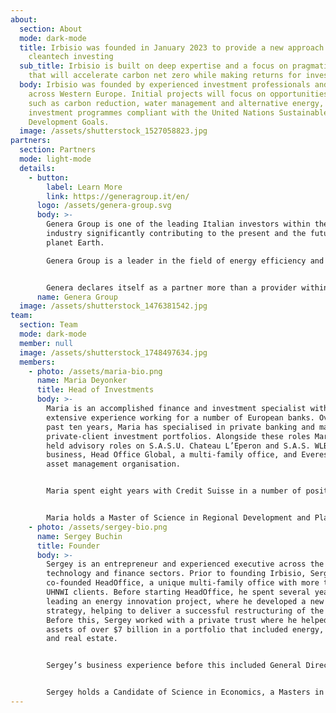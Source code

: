 ```yaml
---
about:
  section: About
  mode: dark-mode
  title: Irbisio was founded in January 2023 to provide a new approach to
    cleantech investing
  sub_title: Irbisio is built on deep expertise and a focus on pragmatic projects
    that will accelerate carbon net zero while making returns for investors.
  body: Irbisio was founded by experienced investment professionals and operates
    across Western Europe. Initial projects will focus on opportunities in areas
    such as carbon reduction, water management and alternative energy, with all
    investment programmes compliant with the United Nations Sustainable
    Development Goals.
  image: /assets/shutterstock_1527058823.jpg
partners:
  section: Partners
  mode: light-mode
  details:
    - button:
        label: Learn More
        link: https://generagroup.it/en/
      logo: /assets/genera-group.svg
      body: >-
        Genera Group is one of the leading Italian investors within the energy
        industry significantly contributing to the present and the future of the
        planet Earth.

        Genera Group is a leader in the field of energy efficiency and invests in experimentation and engineering to achieve remarkable results in terms of energy production’s sustainability.


        Genera declares itself as a partner more than a provider within this framework. It strives to identify the best suitable interventions to Client’s needs, to choose the most enhanced technologies, to work with the most reliable suppliers.
      name: Genera Group
  image: /assets/shutterstock_1476381542.jpg
team:
  section: Team
  mode: dark-mode
  member: null
  image: /assets/shutterstock_1748497634.jpg
  members:
    - photo: /assets/maria-bio.png
      name: Maria Deyonker
      title: Head of Investments
      body: >-
        Maria is an accomplished finance and investment specialist with
        extensive experience working for a number of European banks. Over the
        past ten years, Maria has specialised in private banking and managing
        private-client investment portfolios. Alongside these roles Maria has
        held advisory roles on S.A.S.U. Chateau L’Eperon and S.A.S. WLB, a wine
        business, Head Office Global, a multi-family office, and Everest AG, an
        asset management organisation.


        Maria spent eight years with Credit Suisse in a number of positions in private banking, working with UNHWI, leading to her joining JP Morgan, again in the private banking division. Prior to working for Credit Suisse, Maria held senior roles at RBS and in the investment arm of Dutch bank, ABN AMRO.


        Maria holds a Master of Science in Regional Development and Planning and holds a Becker CPA Review qualification.
    - photo: /assets/sergey-bio.png
      name: Sergey Buchin
      title: Founder
      body: >-
        Sergey is an entrepreneur and experienced executive across the
        technology and finance sectors. Prior to founding Irbisio, Sergey
        co-founded HeadOffice, a unique multi-family office with more than 20
        UHNWI clients. Before starting HeadOffice, he spent several years
        leading an energy innovation project, where he developed a new business
        strategy, helping to deliver a successful restructuring of the business.
        Before this, Sergey worked with a private trust where he helped oversee
        assets of over $7 billion in a portfolio that included energy, biotech
        and real estate. 


        Sergey’s business experience before this included General Director and CEO of Intercomp, a finance and human resources outsourcing company, and Managing Partner of InvestTEK, a construction engineering company in the oil and gas sector. He started his career in expanding a family business, and founded and sold his own consulting business at 21.


        Sergey holds a Candidate of Science in Economics, a Masters in Economics and a Bachelor of Science in Law.
---
```

